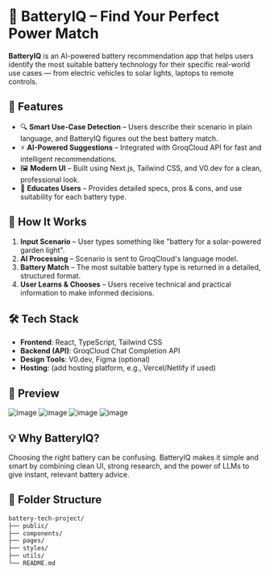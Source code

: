 # 🔋 BatteryIQ – Find Your Perfect Power Match

**BatteryIQ** is an AI-powered battery recommendation app that helps users identify the most suitable battery technology for their specific real-world use cases — from electric vehicles to solar lights, laptops to remote controls.

## 🌟 Features

- 🔍 **Smart Use-Case Detection** – Users describe their scenario in plain language, and BatteryIQ figures out the best battery match.
- ⚡ **AI-Powered Suggestions** – Integrated with GroqCloud API for fast and intelligent recommendations.
- 🖼️ **Modern UI** – Built using Next.js, Tailwind CSS, and V0.dev for a clean, professional look.
- 🧠 **Educates Users** – Provides detailed specs, pros & cons, and use suitability for each battery type.

## 🚀 How It Works

1. **Input Scenario** – User types something like "battery for a solar-powered garden light".
2. **AI Processing** – Scenario is sent to GroqCloud's language model.
3. **Battery Match** – The most suitable battery type is returned in a detailed, structured format.
4. **User Learns & Chooses** – Users receive technical and practical information to make informed decisions.

## 🛠️ Tech Stack

- **Frontend**: React, TypeScript, Tailwind CSS
- **Backend (API)**: GroqCloud Chat Completion API
- **Design Tools**: V0.dev, Figma (optional)
- **Hosting**: (add hosting platform, e.g., Vercel/Netlify if used)

## 📸 Preview
![image](https://github.com/user-attachments/assets/55b2bcfa-a7f8-4221-9daa-eb9fa376be55)
![image](https://github.com/user-attachments/assets/25f9d025-ba2b-4903-982c-a68b709bb0fb)
![image](https://github.com/user-attachments/assets/2134771e-b6f0-4ea3-8c59-f268e2d8d65a)
![image](https://github.com/user-attachments/assets/b1dc810a-15b8-4ed9-baea-4b6e40931b22)




## 💡 Why BatteryIQ?

Choosing the right battery can be confusing. BatteryIQ makes it simple and smart by combining clean UI, strong research, and the power of LLMs to give instant, relevant battery advice.

## 📂 Folder Structure 

```bash
battery-tech-project/
├── public/
├── components/
├── pages/
├── styles/
├── utils/
└── README.md
